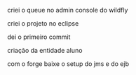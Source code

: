 criei o queue no admin console do wildfly 

criei o projeto no eclipse

dei o primeiro commit 

criação da entidade aluno 

com o forge baixe o setup do jms e do ejb